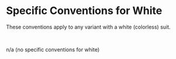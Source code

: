 # Specific Conventions for White

These conventions apply to any variant with a white (colorless) suit.

<br />

n/a (no specific conventions for white)
